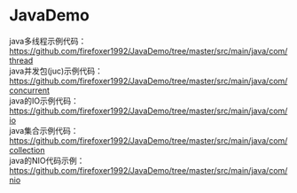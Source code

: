 # JavaDemo
java多线程示例代码：  <br>
https://github.com/firefoxer1992/JavaDemo/tree/master/src/main/java/com/thread  <br>
java并发包(juc)示例代码：  <br>
https://github.com/firefoxer1992/JavaDemo/tree/master/src/main/java/com/concurrent  <br>
java的IO示例代码：  <br>
https://github.com/firefoxer1992/JavaDemo/tree/master/src/main/java/com/io   <br>
java集合示例代码： <br>
https://github.com/firefoxer1992/JavaDemo/tree/master/src/main/java/com/collection  <br>
java的NIO代码示例：<br>
https://github.com/firefoxer1992/JavaDemo/tree/master/src/main/java/com/nio   <br>